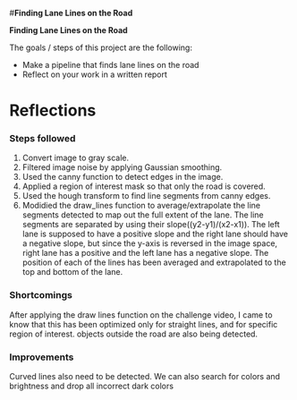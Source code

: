 #**Finding Lane Lines on the Road** 


**Finding Lane Lines on the Road**

The goals / steps of this project are the following:
* Make a pipeline that finds lane lines on the road
* Reflect on your work in a written report


# Reflections

### Steps followed
1. Convert image to gray scale.
2. Filtered image noise by applying Gaussian smoothing.
3. Used the canny function to detect edges in the image.
4. Applied a region of interest mask so that only the road is covered.
5. Used the hough transform to find line segments from canny edges.
6. Modidied the draw_lines function to average/extrapolate the line segments detected to map out the full extent 
   of the lane. The line segments are separated by using their slope((y2-y1)/(x2-x1)). 
   The left lane is supposed to have a positive slope and the right lane should have a negative slope, but since 
   the y-axis is reversed in the image space, right lane has a positive and the left lane has a negative slope. 
   The position of each of the lines has been averaged and extrapolated to the top and bottom of the lane.

### Shortcomings
After applying the draw lines function on the challenge video, I came to know that this has been optimized
only for straight lines, and for specific region of interest. objects outside the road are also being detected.

### Improvements
Curved lines also need to be detected.
We can also search for colors and brightness and drop all incorrect dark colors